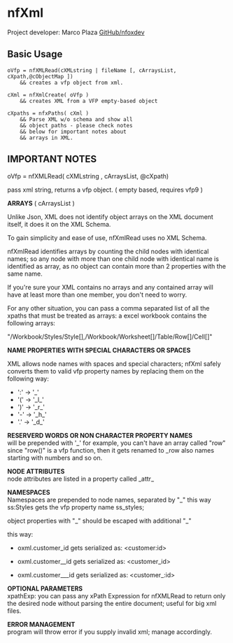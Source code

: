 # nfXml

Project developer: Marco Plaza  [GitHub/nfoxdev](https://github.com/nfoxdev)

## Basic Usage

    oVfp = nfXMLRead(cXMLstring | fileName [, cArraysList, cXpath,@cObjectMap ])
        && creates a vfp object from xml.
 
    cXml = nfXmlCreate( oVfp )
        && creates XML from a VFP empty-based object

    cXpaths = nfxPaths( cXml )
        && Parse XML w/o schema and show all
        && object paths - please check notes
        && below for important notes about
        && arrays in XML.


## IMPORTANT NOTES

oVfp = nfXMLRead( cXMLstring , cArraysList, @cXpath)

pass xml string, returns a vfp object. ( empty based, requires vfp9 )

**ARRAYS**  ( cArraysList )

Unlike Json, XML does not identify object arrays on the XML document itself, it does it on the XML Schema.

To gain simplicity and ease of use, nfXmlRead uses no XML Schema.

nfXmlRead identifies arrays by counting the child nodes with identical names; so any node with more than one child node with identical name is identified as array, as no object can contain more than 2 properties with the same name.

If you're sure your XML contains no arrays and any contained array will have at least more than one member, you don't need to worry.

For any other situation, you can pass a comma separated list of all the xpaths that must be treated as arrays: a excel workbook contains the following arrays:

"/Workbook/Styles/Style[],/Workbook/Worksheet[]/Table/Row[]/Cell[]"


**NAME PROPERTIES WITH SPECIAL CHARACTERS OR SPACES**  

XML allows node names with spaces and special characters; nfXml safely converts them to valid vfp property names by replacing them on the following way:
* ':' -> '\_'
* '(' -> '\_l\_'
* ')' -> '\_r\_'
* '-' -> '\_h\_'
* '.' -> '\_d\_'

**RESERVERD WORDS OR NON CHARACTER PROPERTY NAMES**  
will be prepended with '\_'
for example, you can't have an array called "row" since "row()" is a vfp function, then it gets renamed to _row also names starting with numbers and so on.

**NODE ATTRIBUTES**  
node attributes are listed in a property called \_attr\_ 

**NAMESPACES**  
Namespaces are prepended to node names, separated by "\_"
this way ss:Styles gets the vfp property name ss\_styles;

object properties with "\_" should be escaped with additional "\_" 

this way:

- oxml.customer\_id gets serialized as: &lt;customer:id&gt;

- oxml.customer\_\_id gets serialized as: &lt;customer\_id&gt;

- oxml.customer\_\_\_id gets serialized as: &lt;customer\_:id&gt;

**OPTIONAL PARAMETERS**  
xpathExp: you can pass any xPath Expression for nfXMLRead to return only
the desired node without parsing the entire document; useful for big xml files.


**ERROR MANAGEMENT**  
program will throw error if you supply invalid xml; manage accordingly.
